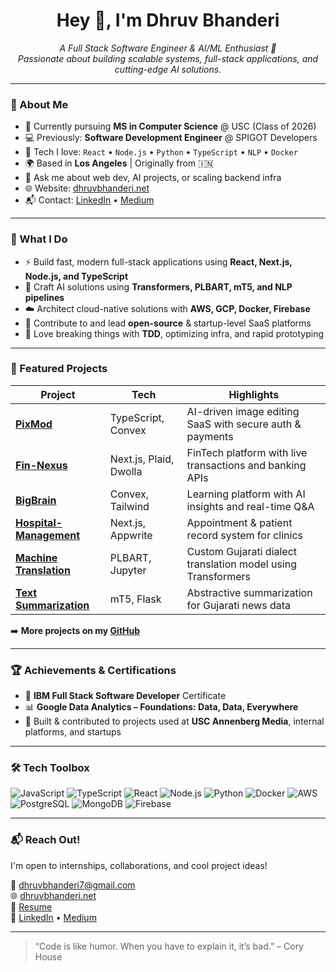 <h1 align="center">Hey 👋, I'm Dhruv Bhanderi</h1>

<p align="center">
  <em>A Full Stack Software Engineer & AI/ML Enthusiast 🚀<br>
  Passionate about building scalable systems, full-stack applications, and cutting-edge AI solutions.</em>
</p>

---

### 🚀 About Me

- 💼 Currently pursuing **MS in Computer Science** @ USC (Class of 2026)  
- 💻 Previously: **Software Development Engineer** @ SPIGOT Developers  
- 🔧 Tech I love: `React` • `Node.js` • `Python` • `TypeScript` • `NLP` • `Docker`  
- 🌍 Based in **Los Angeles** | Originally from 🇮🇳  
- 💬 Ask me about web dev, AI projects, or scaling backend infra  
- 🌐 Website: [dhruvbhanderi.net](https://dhruvbhanderi.net/)  
- 📬 Contact: [LinkedIn](https://www.linkedin.com/in/dhruvbhanderi7) • [Medium](https://medium.com/@dhruvbhanderi7)

---

### 🧠 What I Do

- ⚡ Build fast, modern full-stack applications using **React, Next.js, Node.js, and TypeScript**
- 🧠 Craft AI solutions using **Transformers, PLBART, mT5, and NLP pipelines**
- ☁️ Architect cloud-native solutions with **AWS, GCP, Docker, Firebase**
- 🧩 Contribute to and lead **open-source** & startup-level SaaS platforms
- 🧪 Love breaking things with **TDD**, optimizing infra, and rapid prototyping

---

### 📌 Featured Projects

| Project | Tech | Highlights |
|--------|------|------------|
| [**PixMod**](https://github.com/dhruv7539/PixMod) | TypeScript, Convex | AI-driven image editing SaaS with secure auth & payments |
| [**Fin-Nexus**](https://github.com/dhruv7539/Fin-Nexus) | Next.js, Plaid, Dwolla | FinTech platform with live transactions and banking APIs |
| [**BigBrain**](https://github.com/dhruv7539/BigBrain) | Convex, Tailwind | Learning platform with AI insights and real-time Q&A |
| [**Hospital-Management**](https://github.com/dhruv7539/Hospital-Management) | Next.js, Appwrite | Appointment & patient record system for clinics |
| [**Machine Translation**](https://github.com/dhruv7539/Machine-Translation) | PLBART, Jupyter | Custom Gujarati dialect translation model using Transformers |
| [**Text Summarization**](https://github.com/dhruv7539/Text-Summarization) | mT5, Flask | Abstractive summarization for Gujarati news data |

➡️ **More projects on my [GitHub](https://github.com/dhruv7539?tab=repositories)**

---

### 🏆 Achievements & Certifications

- 🥇 **IBM Full Stack Software Developer** Certificate  
- 📊 **Google Data Analytics – Foundations: Data, Data, Everywhere**  
- 🔗 Built & contributed to projects used at **USC Annenberg Media**, internal platforms, and startups  

---

### 🛠️ Tech Toolbox

![JavaScript](https://img.shields.io/badge/-JavaScript-F7DF1E?style=flat&logo=javascript&logoColor=black)
![TypeScript](https://img.shields.io/badge/-TypeScript-3178C6?style=flat&logo=typescript&logoColor=white)
![React](https://img.shields.io/badge/-React-61DAFB?style=flat&logo=react&logoColor=black)
![Node.js](https://img.shields.io/badge/-Node.js-339933?style=flat&logo=node.js&logoColor=white)
![Python](https://img.shields.io/badge/-Python-3776AB?style=flat&logo=python&logoColor=white)
![Docker](https://img.shields.io/badge/-Docker-2496ED?style=flat&logo=docker&logoColor=white)
![AWS](https://img.shields.io/badge/-AWS-232F3E?style=flat&logo=amazonaws)
![PostgreSQL](https://img.shields.io/badge/-PostgreSQL-4169E1?style=flat&logo=postgresql&logoColor=white)
![MongoDB](https://img.shields.io/badge/-MongoDB-47A248?style=flat&logo=mongodb&logoColor=white)
![Firebase](https://img.shields.io/badge/-Firebase-FFCA28?style=flat&logo=firebase&logoColor=black)

---

### 📬 Reach Out!

I'm open to internships, collaborations, and cool project ideas!

📧 dhruvbhanderi7@gmail.com  
🌐 [dhruvbhanderi.net](https://dhruvbhanderi.net)  
📇 [Resume](https://dhruvbhanderi.net/#/resume)  
🔗 [LinkedIn](https://linkedin.com/in/dhruvbhanderi7) • [Medium](https://medium.com/@dhruvbhanderi7)

---

> “Code is like humor. When you have to explain it, it’s bad.” – Cory House


